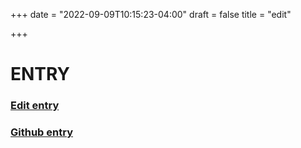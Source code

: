+++
date = "2022-09-09T10:15:23-04:00"
draft = false
title = "edit"

+++

# ENTRY

### [Edit entry](http://prose.io/#charlesbao/hi-charles/tree/master/site/content/post)

### [Github entry](https://github.com/charlesbao/hi-charles)

